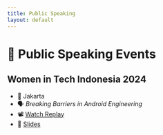 ```yaml
---
title: Public Speaking
layout: default
---
```


# 🎤 Public Speaking Events

## Women in Tech Indonesia 2024
- 📍 Jakarta  
- 🗣️ *Breaking Barriers in Android Engineering*  
- 📽️ [Watch Replay](https://youtu.be/your-video-link)  
- 📑 [Slides](https://yourlink.com/slides.pdf)
